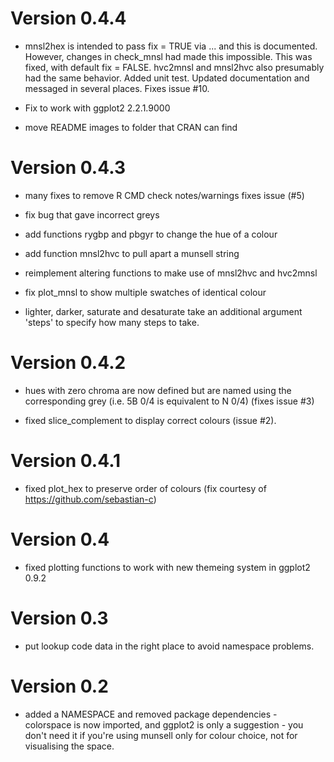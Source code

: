 
Version 0.4.4
==============================================================================
* mnsl2hex is intended to pass fix = TRUE via ... and this is documented. However, changes in check_mnsl had made this impossible.  This was fixed, with default fix = FALSE.  hvc2mnsl and mnsl2hvc also presumably had the same behavior.  Added unit test.  Updated documentation and messaged in several places.  Fixes issue #10.

* Fix to work with ggplot2 2.2.1.9000

* move README images to folder that CRAN can find

Version 0.4.3
==============================================================================
* many fixes to remove R CMD check notes/warnings fixes issue (#5)

* fix bug that gave incorrect greys

* add functions rygbp and pbgyr to change the hue of a colour

* add function mnsl2hvc to pull apart a munsell string

* reimplement altering functions to make use of mnsl2hvc and hvc2mnsl

* fix plot_mnsl to show multiple swatches of identical colour

* lighter, darker, saturate and desaturate take an additional argument 'steps' to specify how many steps to take.

Version 0.4.2
==============================================================================

* hues with zero chroma are now defined but are named using the corresponding
grey (i.e. 5B 0/4 is equivalent to N 0/4) (fixes issue #3)

* fixed slice_complement to display correct colours (issue #2).

Version 0.4.1
==============================================================================

* fixed plot_hex to preserve order of colours (fix courtesy of https://github.com/sebastian-c)

Version 0.4
==============================================================================

* fixed plotting functions to work with new themeing system in ggplot2 0.9.2

Version 0.3
==============================================================================

* put lookup code data in the right place to avoid namespace problems.

Version 0.2
==============================================================================

* added a NAMESPACE and removed package dependencies - colorspace is now
  imported, and ggplot2 is only a suggestion - you don't need it if you're
  using munsell only for colour choice, not for visualising the space.
